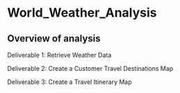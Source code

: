 # World_Weather_Analysis

## Overview of analysis



Deliverable 1: Retrieve Weather Data

Deliverable 2: Create a Customer Travel Destinations Map

Deliverable 3: Create a Travel Itinerary Map
